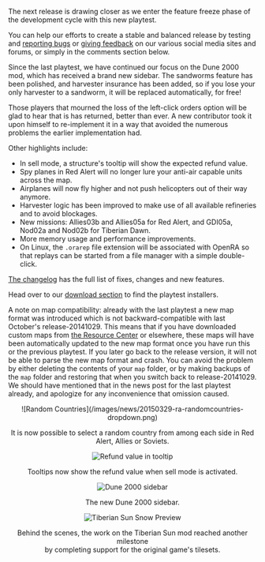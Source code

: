 The next release is drawing closer as we enter the feature freeze phase of the development cycle with this new playtest.

You can help our efforts to create a stable and balanced release by testing and [reporting bugs](http://bugs.openra.net) or [giving feedback](/community/) on our various social media sites and forums, or simply in the comments section below.

Since the last playtest, we have continued our focus on the Dune 2000 mod, which has received a brand new sidebar. The sandworms feature has been polished, and harvester insurance has been added, so if you lose your only harvester to a sandworm, it will be replaced automatically, for free!

Those players that mourned the loss of the left-click orders option will be glad to hear that is has returned, better than ever. A new contributor took it upon himself to re-implement it in a way that avoided the numerous problems the earlier implementation had.

Other highlights include:

   - In sell mode, a structure's tooltip will show the expected refund value.
   - Spy planes in Red Alert will no longer lure your anti-air capable units across the map.
   - Airplanes will now fly higher and not push helicopters out of their way anymore.
   - Harvester logic has been improved to make use of all available refineries and to avoid blockages.
   - New missions: Allies03b and Allies05a for Red Alert, and GDI05a, Nod02a and Nod02b for Tiberian Dawn.
   - More memory usage and performance improvements.
   - On Linux, the `.orarep` file extension will be associated with OpenRA so that replays can be started from a file manager with a simple double-click.

[The changelog](http://changelog.openra.net) has the full list of fixes, changes and new features.

Head over to our [download section](/download/) to find the playtest installers.

A note on map compatibility: already with the last playtest a new map format was introduced which is not backward-compatible with last October's release-20141029. This means that if you have downloaded custom maps from [the Resource Center](http://resource.openra.net) or elsewhere, these maps will have been automatically updated to the new map format once you have run this or the previous playtest. If you later go back to the release version, it will not be able to parse the new map format and crash. You can avoid the problem by either deleting the contents of your `map` folder, or by making backups of the `map` folder and restoring that when you switch back to release-20141029. We should have mentioned that in the news post for the last playtest already, and apologize for any inconvenience that omission caused.

<div style="text-align:center" markdown="1">
![Random Countries](/images/news/20150329-ra-randomcountries-dropdown.png)

It is now possible to select a random country from among each side in Red Alert, Allies or Soviets.

![Refund value in tooltip](/images/news/20150329-cnc-refund-tooltip.png)

Tooltips now show the refund value when sell mode is activated.

![Dune 2000 sidebar](/images/news/20150329-d2k-sidebar.png)

The new Dune 2000 sidebar.

![Tiberian Sun Snow Preview](/images/news/20150329-ts-snow-preview.png)

Behind the scenes, the work on the Tiberian Sun mod reached another milestone<br/>by completing support for the original game's tilesets.
</div>
